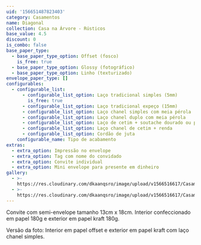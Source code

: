 ```yaml
---
uid: '156651487823403'
category: Casamentos
name: Diagonal
collection: Casa na Árvore - Rústicos
base_value: 4.5
discount: 0
is_combo: false
base_paper_type:
  - base_paper_type_option: Offset (fosco)
    is_free: true
  - base_paper_type_option: Glossy (fotográfico)
  - base_paper_type_option: Linho (texturizado)
envelope_paper_type: []
configurables:
  - configurable_list:
      - configurable_list_option: Laço tradicional simples (5mm)
        is_free: true
      - configurable_list_option: Laço tradicional expeço (15mm)
      - configurable_list_option: Laço chanel simples com meia pérola
      - configurable_list_option: Laço chanel duplo com meia pérola
      - configurable_list_option: Laço de cetim + soutache dourado ou prateado
      - configurable_list_option: Laço chanel de cetim + renda
      - configurable_list_option: Cordão de juta
    configurable_name: Tipo de acabamento
extras:
  - extra_option: Impressão no envelope
  - extra_option: Tag com nome do convidado
  - extra_option: Convite individual
  - extra_option: Mini envelope para presente em dinheiro
gallery:
  - >-
    https://res.cloudinary.com/dkaanqsro/image/upload/v1566516617/Casamentos/Modelo_Diagonal_1_1_npgpyi.jpg
  - >-
    https://res.cloudinary.com/dkaanqsro/image/upload/v1566516617/Casamentos/Modelo_Diagonal_2_1_fgkvjc.jpg
---
```

Convite com semi-envelope tamanho 13cm x 18cm. Interior confeccionado em papel 180g e exterior em papel kraft 180g.

Versão da foto: Interior em papel offset e exterior em papel kraft com laço chanel simples.
